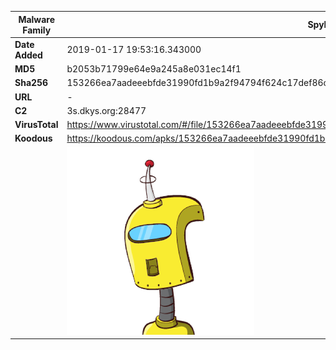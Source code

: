 | Malware Family | SpyNote                                                      |
| -------------- | ------------------------------------------------------------ |
| **Date Added** | 2019-01-17 19:53:16.343000                                                   |
| **MD5**        | b2053b71799e64e9a245a8e031ec14f1                             |
| **Sha256**     | 153266ea7aadeeebfde31990fd1b9a2f94794f624c17def86c848f187c6e862d |
| **URL**        | -                                                            |
| **C2**         | 3s.dkys.org:28477 |
| **VirusTotal** | https://www.virustotal.com/#/file/153266ea7aadeeebfde31990fd1b9a2f94794f624c17def86c848f187c6e862d/detection |
| **Koodous**    | https://koodous.com/apks/153266ea7aadeeebfde31990fd1b9a2f94794f624c17def86c848f187c6e862d |
|                | ![](../assets/153266ea7aadeeebfde31990fd1b9a2f94794f624c17def86c848f187c6e862d.png) |